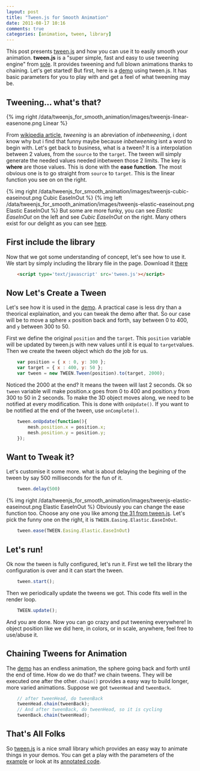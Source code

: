 ```yaml
---
layout: post
title: "Tween.js for Smooth Animation"
date: 2011-08-17 10:16
comments: true
categories: [animation, tween, library]
---
```


This post presents [tween.js](https://github.com/sole/tween.js) and how you can use it to easily smooth your animation.
**tween.js** is a "super simple, fast and easy to use tweening engine" from [sole](https://github.com/sole).
It provides tweening and full blown animations thanks to chaining. Let's get started!
But first, here is a [demo](/data/tweenjs_for_smooth_animation/tweenjs_for_smooth_animation.html)
using tween.js. It has basic parameters for you to play with and get a feel of what tweening
may be.

## Tweening... what's that?

{% img right /data/tweenjs_for_smooth_animation/images/tweenjs-linear-easenone.png Linear %}

From [wikipedia article](http://en.wikipedia.org/wiki/Tweening), *tweening* is an abreviation of *inbetweening*, i
dont know why but i find that funny maybe because *inbetweening* isnt a word to begin with.
Let's get back to business, what is a tween? It is a interpolation between 2 values,
from the ```source``` to the ```target```.
The tween will simply generate the needed values needed inbetween those 2 limits. The key is **where**
are those values.
This is done with the **ease function**. The most obvious one is to go straight from ```source```
to ```target```. This is the linear function you see on on the right.

{% img right /data/tweenjs_for_smooth_animation/images/tweenjs-cubic-easeinout.png Cubic EaseInOut %}
{% img left /data/tweenjs_for_smooth_animation/images/tweenjs-elastic-easeinout.png Elastic EaseInOut %}
But some are more funky, you can
see *Elastic EaseInOut* on the left
and
see *Cubic EaseInOut* on the right.
Many others exist for our delight as you can see [here](http://sole.github.com/tween.js/examples/03_graphs.html).

<!--more -->

## First include the library

Now that we got some understanding of concept, let's see how to use it.
We start by simply including the library file in the page.
Download it [there](https://github.com/sole/tween.js)

``` html
    <script type='text/javascript' src='tween.js'></script>
```

## Now Let's Create a Tween

Let's see how it is used in the [demo](/data/tweenjs_for_smooth_animation/tweenjs_for_smooth_animation.html).
A practical case is less dry than a theorical explaination, and you can tweak the demo after that.
So our case will be to move a sphere ```x``` position back and forth, say between 0 to 400, and
```y``` between 300 to 50.

First we define the original ```position``` and the ```target```.
This ```position``` variable will be updated by tween.js with new values until it is equal to ```target```values.
Then we create the tween object which do the job for us.

``` javascript
    var position = { x : 0, y: 300 }; 
    var target = { x : 400, y: 50 };
    var tween = new TWEEN.Tween(position).to(target, 2000);
```

Noticed the 2000 at the end? It means the tween will last 2 seconds.
Ok so ```tween``` variable will make position.x goes from 0 to 400 and position.y
from 300 to 50 in 2 seconds. To make the 3D object moves along, we need to be
notified at every modification. This is done with ```onUpdate()```.
If you want to be notified at the end of the tween, use ```onComplete()```.

``` javascript
    tween.onUpdate(function(){
        mesh.position.x = position.x;
        mesh.position.y = position.y;
    });
```

## Want to Tweak it?

Let's customise it some more.
what is about delaying the begining of the tween by say 500 milliseconds
for the fun of it.

``` javascript
    tween.delay(500)
```

{% img right /data/tweenjs_for_smooth_animation/images/tweenjs-elastic-easeinout.png Elastic EaseInOut %}
Obviously you can change the ease function too.
Choose any one you like among [the 31 from tween.js](http://sole.github.com/tween.js/examples/03_graphs.html).
Let's pick the funny one on the right, it is ```TWEEN.Easing.Elastic.EaseInOut```.

``` javascript
    tween.ease(TWEEN.Easing.Elastic.EaseInOut)
```

## Let's run!

Ok now the tween is fully configured, let's run it. First we tell the library the
configuration is over and it can start the tween.

``` javascript
    tween.start();
```

Then we periodically update the tweens we got. This code fits well in the render loop.

``` javascript
    TWEEN.update();
```

And you are done. Now you can go crazy and put tweening everywhere! In object
position like we did here, in colors, or in scale, anywhere, feel free to use/abuse it.

## Chaining Tweens for Animation

The [demo](/data/tweenjs_for_smooth_animation/tweenjs_for_smooth_animation.html)
has an endless animation, the sphere going back and forth until the end of time.
How do we do that? we chain tweens. They
will be executed one after the other. ```chain()``` provides a easy way
to build longer, more varied animations. Suppose we got ```tweenHead```
and ```tweenBack```.

``` javascript
    // after tweenHead, do tweenBack
    tweenHead.chain(tweenBack);
    // And after tweenBack, do tweenHead, so it is cycling
    tweenBack.chain(tweenHead);
```

## That's All Folks

So [tween.js](https://github.com/sole/tween.js) is a nice small library which
provides an easy way to animate things in your demos. You can get a play with
the parameters of the [example](/data/tweenjs_for_smooth_animation/tweenjs_for_smooth_animation.html) or
look at its [annotated code](/data/tweenjs_for_smooth_animation/docs/tweenjs_for_smooth_animation.html).


